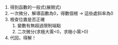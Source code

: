 1. 得到函數的一般式(展開式)
2. 一次微分，解導函數為0，得數個根 -> 這些處斜率為0
3. 檢查位置是否正確
	1. 變數有無超過限制端點
	2. 二次微分(求極大需<0，求極小需>0)
4. 代回，得解！